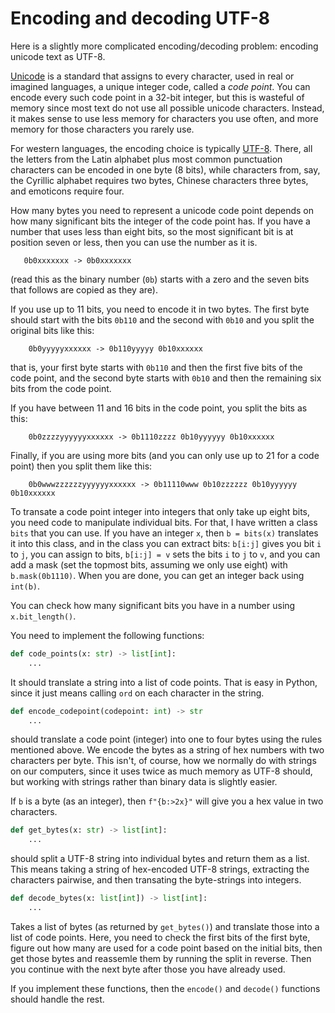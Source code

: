 # Encoding and decoding UTF-8

Here is a slightly more complicated encoding/decoding problem: encoding unicode text as UTF-8.

[Unicode](https://en.wikipedia.org/wiki/Unicode) is a standard that assigns to every character, used in real or imagined languages, a unique integer code, called a *code point*. You can encode every such code point in a 32-bit integer, but this is wasteful of memory since most text do not use all possible unicode characters. Instead, it makes sense to use less memory for characters you use often, and more memory for those characters you rarely use.

For western languages, the encoding choice is typically [UTF-8](https://en.wikipedia.org/wiki/UTF-8). There, all the letters from the Latin alphabet plus most common punctuation characters can be encoded in one byte (8 bits), while characters from, say, the Cyrillic alphabet requires two bytes, Chinese characters three bytes, and emoticons require four.

How many bytes you need to represent a unicode code point depends on how many significant bits the integer of the code point has. If you have a number that uses less than eight bits, so the most significant bit is at position seven or less, then you can use the number as it is.

```
   0b0xxxxxxx -> 0b0xxxxxxx
```

(read this as the binary number (`0b`) starts with a zero and the seven bits that follows are copied as they are).

If you use up to 11 bits, you need to encode it in two bytes. The first byte should start with the bits `0b110` and the second with `0b10` and you split the original bits like this:

```
    0b0yyyyyxxxxxx -> 0b110yyyyy 0b10xxxxxx
```

that is, your first byte starts with `0b110` and then the first five bits of the code point, and the second byte starts with `0b10` and then the remaining six bits from the code point.

If you have between 11 and 16 bits in the code point, you split the bits as this:

```
    0b0zzzzyyyyyyxxxxxx -> 0b1110zzzz 0b10yyyyyy 0b10xxxxxx
```

Finally, if you are using more bits (and you can only use up to 21 for a code point) then you split them like this:

```
    0b0wwwzzzzzzyyyyyyxxxxxx -> 0b11110www 0b10zzzzzz 0b10yyyyyy 0b10xxxxxx
```

To transate a code point integer into integers that only take up eight bits, you need code to manipulate individual bits. For that, I have written a class `bits` that you can use. If you have an integer `x`, then `b = bits(x)` translates it into this class, and in the class you can extract bits: `b[i:j]` gives you bit `i` to `j`, you can assign to bits, `b[i:j] = v` sets the bits `i` to `j` to `v`, and you can add a mask (set the topmost bits, assuming we only use eight) with `b.mask(0b1110)`. When you are done, you can get an integer back using `int(b)`.

You can check how many significant bits you have in a number using `x.bit_length()`.

You need to implement the following functions:

```python
def code_points(x: str) -> list[int]:
    ...
```

It should translate a string into a list of code points. That is easy in Python, since it just means calling `ord` on each character in the string.

```python
def encode_codepoint(codepoint: int) -> str
    ...
```

should translate a code point (integer) into one to four bytes using the rules mentioned above. We encode the bytes as a string of hex numbers with two characters per byte. This isn't, of course, how we normally do with strings on our computers, since it uses twice as much memory as UTF-8 should, but working with strings rather than binary data is slightly easier.

If `b` is a byte (as an integer), then `f"{b:>2x}"` will give you a hex value in two characters.

```python
def get_bytes(x: str) -> list[int]:
    ...
```

should split a UTF-8 string into individual bytes and return them as a list. This means taking a string of hex-encoded UTF-8 strings, extracting the characters pairwise, and then transating the byte-strings into integers.

```python
def decode_bytes(x: list[int]) -> list[int]:
    ...
```

Takes a list of bytes (as returned by `get_bytes()`) and translate those into a list of code points. Here, you need to check the first bits of the first byte, figure out how many are used for a code point based on the initial bits, then get those bytes and reassemle them by running the split in reverse. Then you continue with the next byte after those you have already used.

If you implement these functions, then the `encode()` and `decode()` functions should handle the rest.

